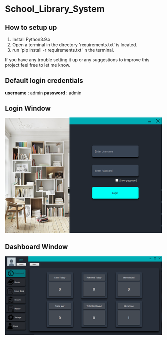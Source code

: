 
# School_Library_System

## How to setup up

1. Install Python3.9.x
2. Open a terminal in the directory 'requirements.txt' is located.
3. run 'pip install -r requirements.txt' in the terminal.

If you have any trouble setting it up or any suggestions to improve this project feel free to let me know.

## Default login credentials

**username** : admin
**password** : admin

## Login Window

![Login Window](./media/Login.PNG "Login Window")

## Dashboard Window

![Dashboard Window](./media/Dashboard.PNG "Dashboard Window")
